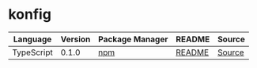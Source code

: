 # konfig

|Language|Version|Package Manager|README|Source|
|-|-|-|-|-|
|TypeScript|0.1.0|[npm](https://www.npmjs.com/package/bellhop-partners-typescript/v/0.1.0)|[README](https://github.com/konfig-dev/bellhop-sdks/tree/main/typescript#readme)|[Source](https://github.com/konfig-dev/bellhop-sdks/tree/main/typescript)|